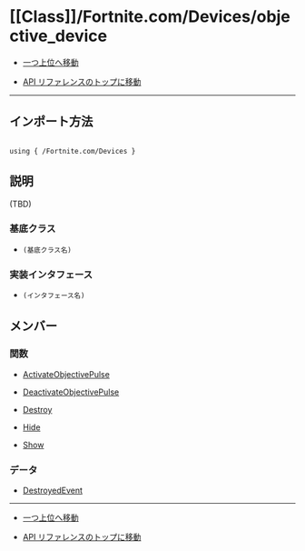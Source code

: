 # [[Class]]/Fortnite.com/Devices/objective_device

- [一つ上位へ移動](../main.md)

- [API リファレンスのトップに移動](/main.md)

---

## インポート方法

```verse

using { /Fortnite.com/Devices }

```

## 説明

(TBD)

### 基底クラス

- `(基底クラス名)`

### 実装インタフェース

- `(インタフェース名)`

## メンバー

### 関数

- [ActivateObjectivePulse](./F_ActivateObjectivePulse/main.md)

- [DeactivateObjectivePulse](./F_DeactivateObjectivePulse/main.md)

- [Destroy](./F_Destroy/main.md)

- [Hide](./F_Hide/main.md)

- [Show](./F_Show/main.md)

### データ

- [DestroyedEvent](./D_DestroyedEvent/main.md)

---

- [一つ上位へ移動](../main.md)

- [API リファレンスのトップに移動](/main.md)
